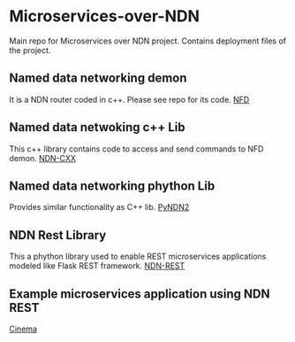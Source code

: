 # Microservices-over-NDN
Main repo for Microservices over NDN project. Contains deployment files of the project.

## Named data networking demon
It is a NDN router coded in c++. Please see repo for its code.
[NFD](https://github.com/asystemsguy/NFD)

## Named data netwoking c++ Lib
This c++ library contains code to access and send commands to NFD demon.
[NDN-CXX](https://github.com/asystemsguy/NDN-CXX)

## Named data networking phython Lib
Provides similar functionality as C++ lib.
[PyNDN2](https://github.com/asystemsguy/PyNDN2)

## NDN Rest Library
This a phython library used to enable REST microservices applications modeled like Flask REST framework.
[NDN-REST](https://github.com/asystemsguy/NDN-REST)

## Example microservices application using NDN REST
[Cinema](https://github.com/asystemsguy/cinema-microservices-example)


